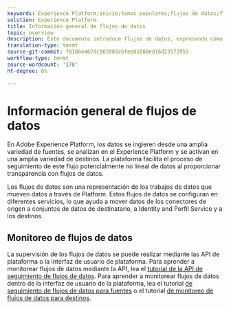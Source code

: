 ```yaml
---
keywords: Experience Platform;inicio;temas populares;flujos de datos;flujos de datos;datos;supervisión;control de flujos de datos;supervisión de flujos de datos;control de flujos de datos;supervisión;seguimiento de flujos de datos;control de flujos de datos;flujo;servicio de flujo;
solution: Experience Platform
title: Información general de flujos de datos
topic: overview
description: Este documento introduce flujos de datos, expresando cómo se utilizan en Adobe Experience Platform.
translation-type: tm+mt
source-git-commit: f8186e467dc982003c6feb01886ed16d23572955
workflow-type: tm+mt
source-wordcount: '178'
ht-degree: 6%

---
```



# Información general de flujos de datos

En Adobe Experience Platform, los datos se ingieren desde una amplia variedad de fuentes, se analizan en el Experience Platform y se activan en una amplia variedad de destinos. La plataforma facilita el proceso de seguimiento de este flujo potencialmente no lineal de datos al proporcionar transparencia con flujos de datos.

Los flujos de datos son una representación de los trabajos de datos que mueven datos a través de Platform. Estos flujos de datos se configuran en diferentes servicios, lo que ayuda a mover datos de los conectores de origen a conjuntos de datos de destinatario, a Identity and Perfil Service y a los destinos.

## Monitoreo de flujos de datos

La supervisión de los flujos de datos se puede realizar mediante las API de plataforma o la interfaz de usuario de plataforma. Para aprender a monitorear flujos de datos mediante la API, lea el [tutorial de la API de seguimiento de flujos de datos](./api/monitor.md). Para aprender a monitorear flujos de datos dentro de la interfaz de usuario de la plataforma, lea el tutorial [de seguimiento de flujos de datos para fuentes](./ui/monitor-sources.md) o el tutorial [de monitoreo de flujos de datos para destinos](./ui/monitor-destinations.md).